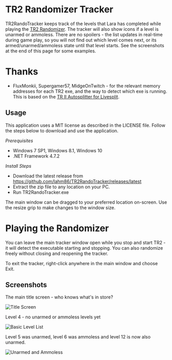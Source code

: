 # TR2 Randomizer Tracker
TR2RandoTracker keeps track of the levels that Lara has completed while playing the [TR2 Randomizer](https://github.com/DanzaG/TR2-Rando). The tracker will also show icons if a level is unarmed or ammoless. There are no spoilers - the list updates in real-time during game play, so you will not find out which level comes next, or its armed/unarmed/ammoless state until that level starts. See the screenshots at the end of this page for some examples.

# Thanks
* FluxMonkii, Supergamer57, MidgeOnTwitch - for the relevant memory addresses for each TR2 exe, and the way to detect which exe is running. This is based on the [TR II Autosplitter for Livesplit](https://raw.githubusercontent.com/FluxMonkii/Autosplitters/master/TombRaiderII.asl). 

## Usage

This application uses a MIT license as described in the LICENSE file. Follow the steps below to download and use the application.

_Prerequisites_
* Windows 7 SP1, Windows 8.1, Windows 10
* .NET Framework 4.7.2

_Install Steps_
* Download the latest release from https://github.com/lahm86/TR2RandoTracker/releases/latest
* Extract the zip file to any location on your PC.
* Run TR2RandoTracker.exe

The main window can be dragged to your preferred location on-screen. Use the resize grip to make changes to the window size.

# Playing the Randomizer
You can leave the main tracker window open while you stop and start TR2 - it will detect the executable starting and stopping. You can also randomize freely without closing and reopening the tracker.

To exit the tracker, right-click anywhere in the main window and choose Exit.

## Screenshots
The main title screen - who knows what's in store?

![Title Screen](https://github.com/lahm86/TR2RandoTracker/blob/main/Resources/TitleScreen.png)


Level 4 - no unarmed or ammoless levels yet

![Basic Level List](https://github.com/lahm86/TR2RandoTracker/blob/main/Resources/LevelList.png)


Level 5 was unarmed, level 6 was ammoless and level 12 is now also unarmed.

![Unarmed and Ammoless](https://github.com/lahm86/TR2RandoTracker/blob/main/Resources/UnarmedAmmoless.png)
